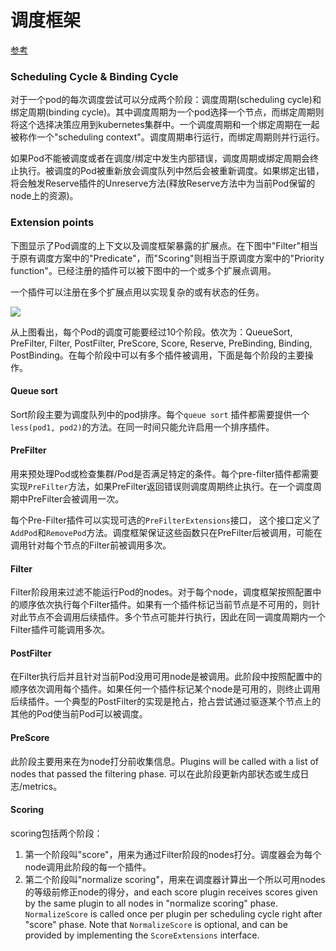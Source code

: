 # 调度框架

[参考](https://github.com/kubernetes/enhancements/blob/master/keps/sig-scheduling/624-scheduling-framework/README.md#custom-scheduler-plugins-out-of-tree)

### Scheduling Cycle & Binding Cycle

对于一个pod的每次调度尝试可以分成两个阶段：调度周期(scheduling cycle)和绑定周期(binding cycle)。其中调度周期为一个pod选择一个节点，而绑定周期则将这个选择决策应用到kubernetes集群中。一个调度周期和一个绑定周期在一起被称作一个"scheduling context"。调度周期串行运行，而绑定周期则并行运行。

如果Pod不能被调度或者在调度/绑定中发生内部错误，调度周期或绑定周期会终止执行。被调度的Pod被重新放会调度队列中然后会被重新调度。如果绑定出错，将会触发Reserve插件的Unreserve方法(释放Reserve方法中为当前Pod保留的node上的资源)。

### Extension points

下图显示了Pod调度的上下文以及调度框架暴露的扩展点。在下图中"Filter"相当于原有调度方案中的"Predicate"，而"Scoring"则相当于原调度方案中的"Priority function"。已经注册的插件可以被下图中的一个或多个扩展点调用。

一个插件可以注册在多个扩展点用以实现复杂的或有状态的任务。

![](/home/sgk/serenity/kubernetes/scheduler/.images/scheduling-framework-extensions.png)

从上图看出，每个Pod的调度可能要经过10个阶段。依次为：QueueSort, PreFilter, Filter, PostFilter, PreScore, Score, Reserve, PreBinding, Binding, PostBinding。在每个阶段中可以有多个插件被调用，下面是每个阶段的主要操作。

#### Queue sort

Sort阶段主要为调度队列中的pod排序。每个`queue sort` 插件都需要提供一个`less(pod1, pod2)`的方法。在同一时间只能允许启用一个排序插件。

#### PreFilter

用来预处理Pod或检查集群/Pod是否满足特定的条件。每个pre-filter插件都需要实现`PreFilter`方法，如果PreFilter返回错误则调度周期终止执行。在一个调度周期中PreFilter会被调用一次。

每个Pre-Filter插件可以实现可选的`PreFilterExtensions`接口， 这个接口定义了`AddPod`和`RemovePod`方法。调度框架保证这些函数只在PreFilter后被调用，可能在调用针对每个节点的Filter前被调用多次。

#### Filter

Filter阶段用来过滤不能运行Pod的nodes。对于每个node，调度框架按照配置中的顺序依次执行每个Filter插件。如果有一个插件标记当前节点是不可用的，则针对此节点不会调用后续插件。多个节点可能并行执行，因此在同一调度周期内一个Filter插件可能调用多次。

#### PostFilter

在Filter执行后并且针对当前Pod没用可用node是被调用。此阶段中按照配置中的顺序依次调用每个插件。如果任何一个插件标记某个node是可用的，则终止调用后续插件。一个典型的PostFilter的实现是抢占，抢占尝试通过驱逐某个节点上的其他的Pod使当前Pod可以被调度。

#### PreScore

此阶段主要用来在为node打分前收集信息。Plugins will be called with a list of nodes that passed the filtering phase. 可以在此阶段更新内部状态或生成日志/metrics。

#### Scoring

scoring包括两个阶段：

1. 第一个阶段叫"score"，用来为通过Filter阶段的nodes打分。调度器会为每个node调用此阶段的每一个插件。
2. 第二个阶段叫"normalize scoring"，用来在调度器计算出一个所以可用nodes的等级前修正node的得分，and each score plugin receives scores given by the same plugin to all nodes in "normalize scoring" phase. `NormalizeScore` is called once per plugin per scheduling cycle right after "score" phase.  Note that `NormalizeScore` is optional, and can be provided by implementing the `ScoreExtensions` interface.